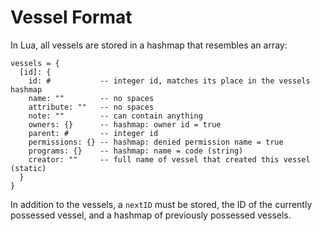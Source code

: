 # Vessel Format

In Lua, all vessels are stored in a hashmap that resembles an array:

```
vessels = {
  [id]: {
    id: #           -- integer id, matches its place in the vessels hashmap
    name: ""        -- no spaces
    attribute: ""   -- no spaces
    note: ""        -- can contain anything
    owners: {}      -- hashmap: owner id = true
    parent: #       -- integer id
    permissions: {} -- hashmap: denied permission name = true
    programs: {}    -- hashmap: name = code (string)
    creator: ""     -- full name of vessel that created this vessel (static)
  }
}
```

In addition to the vessels, a `nextID` must be stored, the ID of the currently
possessed vessel, and a hashmap of previously possessed vessels.
